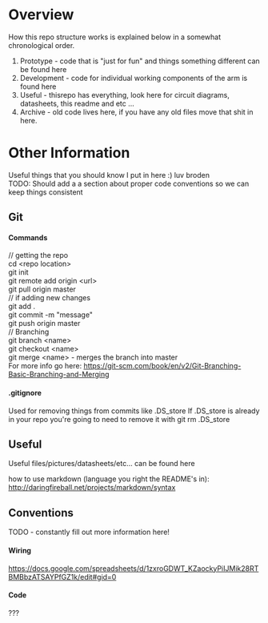 # Overview

How this repo structure works is explained below in a somewhat chronological order.

<ol>
	<li>Prototype - code that is "just for fun" and things something different can be found here</li>	
	<li>Development - code for individual working components of the arm is found here</li>
	<li> Useful - thisrepo has everything, look here for circuit diagrams, datasheets, this readme and etc ...</li>	
	<li>Archive - old code lives here, if you have any old files move that shit in here.</li>	
</ol>

# Other Information

Useful things that you should know I put in here :) luv broden
<br />
TODO: Should add a a section about proper code conventions so we can keep things consistent

## Git

#### Commands
// getting the repo
<br />
cd &lt;repo location&gt;
<br />
git init
<br />
git remote add origin &lt;url&gt;
<br />
git pull origin master
<br />
// if adding new changes
<br />
git add .
<br />
git commit -m "message"
<br />
git push origin master
<br />
// Branching
<br />
git branch &lt;name&gt;
<br />
git checkout &lt;name&gt;
<br />
git merge &lt;name&gt; - merges the branch into master
<br />
For more info go here: https://git-scm.com/book/en/v2/Git-Branching-Basic-Branching-and-Merging

#### .gitignore

Used for removing things from commits like .DS_store
If .DS_store is already in your repo you're going to need to remove it with 
git rm .DS_store

## Useful
Useful files/pictures/datasheets/etc... can be found here

how to use markdown (language you right the README's in): http://daringfireball.net/projects/markdown/syntax

## Conventions

TODO - constantly fill out more information here!

#### Wiring

https://docs.google.com/spreadsheets/d/1zxroGDWT_KZaockyPiIJMik28RTBMBbzATSAYPfGZ1k/edit#gid=0

#### Code

???
